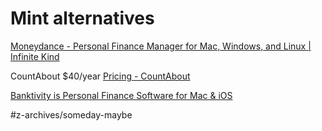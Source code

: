 # Mint alternatives

[Moneydance - Personal Finance Manager for Mac, Windows, and Linux | Infinite Kind](https://infinitekind.com/moneydance)


CountAbout $40/year [Pricing - CountAbout](https://countabout.com/pricing/)


[Banktivity is Personal Finance Software for Mac & iOS](https://www.iggsoftware.com/) 


#z-archives/someday-maybe